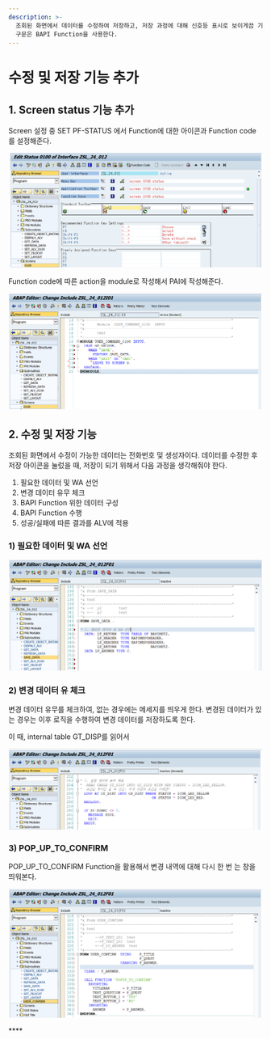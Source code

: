 ```yaml
---
description: >-
  조회된 화면에서 데이터를 수정하여 저장하고, 저장 과정에 대해 신호등 표시로 보이게끔 기능을 추가해본다. 이 때, 데이터 수정 및 저장하는
  구문은 BAPI Function을 사용한다.
---
```


# 수정 및 저장 기능 추가

## 1. Screen status 기능 추가

Screen 설정 중 SET PF-STATUS 에서 Function에 대한 아이콘과 Function code를 설정해준다. 

![Screen 0100 &amp;gt; PBO &amp;gt; SET PF-STATUS](../../.gitbook/assets/image%20%28309%29.png)

Function code에 따른 action을 module로 작성해서 PAI에 작성해준다. 

![Screen 0100 &amp;gt; PAI &amp;gt; USER\_COMMAND\_0100](../../.gitbook/assets/image%20%28287%29.png)



## 2. 수정 및 저장 기능

조회된 화면에서 수정이 가능한 데이터는 전화번호 및 생성자이다. 데이터를 수정한 후 저장 아이콘을 눌렀을 때, 저장이 되기 위해서 다음 과정을 생각해줘야 한다.

1. 필요한 데이터 및 WA 선언 
2. 변경 데이터 유무 체크
3. BAPI Function 위한 데이터 구성
4. BAPI Function 수행
5. 성공/실패에 따른 결과를 ALV에 적용



### 1\) 필요한 데이터 및 WA 선언

![Form &amp;gt; SAVE\_DATA](../../.gitbook/assets/image%20%28298%29.png)



### 2\) 변경 데이터 유 체크

변경 데이터 유무를 체크하여, 없는 경우에는 메세지를 띄우게 한다. 변경된 데이터가 있는 경우는 이후 로직을 수행하여 변경 데이터를 저장하도록 한다. 

이 때, internal table GT\_DISP를 읽어서 

![Form &amp;gt; SAVE\_DATA](../../.gitbook/assets/image%20%28310%29.png)



### 3\) POP\_UP\_TO\_CONFIRM

POP\_UP\_TO\_CONFIRM Function을 활용해서 변경 내역에 대해 다시 한 번 는 창을 띄워본다. 

![Form &amp;lt; USER\_CONFIRM](../../.gitbook/assets/image%20%28294%29.png)



\*\*\*\*






